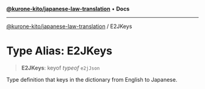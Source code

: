 [**@kurone-kito/japanese-law-translation**](../README.md) • **Docs**

***

[@kurone-kito/japanese-law-translation](../globals.md) / E2JKeys

# Type Alias: E2JKeys

> **E2JKeys**: keyof *typeof* `e2jJson`

Type definition that keys in the dictionary from English to Japanese.
